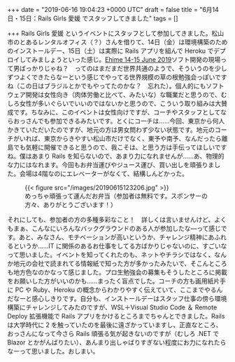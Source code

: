 
+++
date = "2019-06-16 19:04:23 +0000 UTC"
draft = false
title = "6月14日・15日：Rails Girls 愛媛 でスタッフしてきました"
tags = []

+++
Rails Girls 愛媛 というイベントにスタッフとして参加してきました。松山市のとあるレンタルオフィス（？）さんを借りて、14日（金）は環境構築のためのインストールデー、15日（土）は実際に Rails アプリを組んで Heroku でデプロイしてみましょうといった感じ。[Ehime 14-15 June 2019](http://railsgirls.com/ehime.html)ソフト開発の現場って男ばっかりじゃね？　ってのはまだまだ世界共通のようで、そういうのを少しずつよくできたらなーという感じでやってる世界規模の草の根勉強会っぽいですね（この日はブラジルとかでもやってたのかな？　忘れた）。個人的にもソフトウェア開発は女性向き（肉体労働と比べて、みたいな）な職業だと思うので、むしろ女性が多いぐらいでいいのではないかと思うので、こういう取り組みは大賛成です。ちなみに、このイベントは女性向けですが、コーチやスタッフとしてならおっさんでも参加できるみたいです。とくにコーチは……今回、東京から何人かきていただいたのですが、地元の方は男女問わず少ない状態です。地元のコーチがいれば、東京からきやすい松山市だけでなく、東予や南予、なんだったら離島でも気軽に開催できると思うので、我こそは、と思う方は手伝ってほしいですね。僕はあまり Rails を知らないので、あまり力になれませんが……あ、物理的な力にはなれます。今回もお弁当運びやジュース運び、買い出しを頑張りました。会場は4階なのにエレベーターがなくて、結構しんどかった。<figure class="figure-image figure-image-fotolife" title="めっちゃ頑張って運んだお弁当（参加者は無料です。スポンサーの方々、ありがとうございます！）">{{< figure src="/images/20190615123206.jpg"  >}}<figcaption>めっちゃ頑張って運んだお弁当（参加者は無料です。スポンサーの方々、ありがとうございます！）</figcaption></figure>それにしても、参加者の方の多種多彩なこと！　詳しくは言いませんけど、よくもまぁ、こんなにいろんなバックグラウンドのある人が参加したな―って感じです。あと、みなさん、モチベーションが高いというか、チャレンジ精神にあふれるというか……IT に関係のあるお仕事をしてる方ばかりじゃないのに、すごいなって思いました。イベントを知ってくれたのも、ネットやチラシではなく、なんか地元の会社で読まれてる情報紙で知った方が多かったみたいで、そこんところも地方色なのかなって感じました。プロ生勉強会の募集もそうしたところに掲載をお願いした方がいいのかも……まったく盲点でした。コーチの方も画用紙片手に PC や Ruby、Heroku の概念からわかりやすく伝えていて、ここまでやるんだなーと感心しきりです。自分も、インストールデーはスタッフ仕事の傍ら環境構築にチャレンジしてみたのですが、WSL＋Visual Studio Code ＆ Remote Deploy 拡張機能で Rails アプリをかけるところまでちゃんとできました。Rails は大学時代に 2 を触っていたのを最後に遠ざかっていますし、正直なところ、おっさんになって今さら Rails 頑張る気が起きないのですが（むしろ .NET で Blazor とかがんばりたい）、あんまり出しゃばりすぎない程度にお力になれたらなーって思いました。おしまい。


